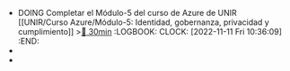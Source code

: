 - DOING Completar el Módulo-5 del curso de Azure de UNIR [[UNIR/Curso Azure/Módulo-5: Identidad, gobernanza, privacidad y cumplimiento]] >[🍅 30min](#agenda-pomo://?t=f-1668159364361-1800)
  :LOGBOOK:
  CLOCK: [2022-11-11 Fri 10:36:09]
  :END:
-
-